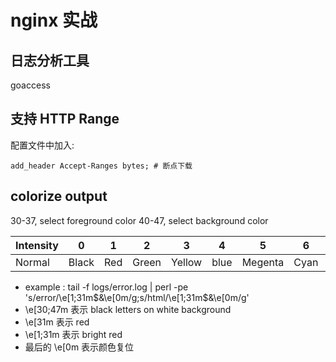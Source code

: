
# nginx 实战

## 日志分析工具

goaccess


## 支持 HTTP Range

配置文件中加入:

```
add_header Accept-Ranges bytes; # 断点下载
```


## colorize output

30-37, select foreground color
40-47, select background color

Intensity | 0 | 1 | 2 | 3 | 4 | 5 | 6 | 7
--- | --- | --- | --- | --- | --- | --- | --- | ---
Normal | Black | Red | Green | Yellow | blue | Megenta | Cyan | White



 - example : tail -f logs/error.log | perl -pe 's/error/\e[1;31m$&\e[0m/g;s/html/\e[1;31m$&\e[0m/g'  
 - \e[30;47m 表示 black letters on white background
 - \e[31m 表示 red
 - \e[1;31m 表示 bright red
 - 最后的 \e[0m 表示颜色复位


